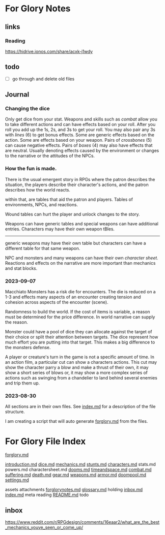# For Glory Notes
## links
### Reading
https://hidrive.ionos.com/share/acxk-j1wdy
## todo

- [ ] go through and delete old files

## Journal

### Changing the dice

Only get dice from your stat. Weapons and skills such as _combat_ allow you to take different actions and can have effects based on your roll. After you roll you add up the 1s, 2s, and 3s to get your roll. You may also pair any 3s with _lines_ (6) to get bonus effects. Some are generic effects based on the action. Some are effects based on your weapon. Pairs of _crossbones_ (5) can cause negative effects. Pairs of _boxes_ (4) may also have effects that are neutral. Usually denoting effects caused by the environment or changes to the narrative or the attitudes of the NPCs.

### How the fun is made.

There is the usual emergent story in RPGs where the patron describes the situation, the players describe their character's actions, and the patron describes how the world reacts.

within that, are tables that aid the patron and players. Tables of environments, NPCs, and reactions.

Wound tables can hurt the player and unlock changes to the story.

Weapons can have generic tables and special weapons can have additional entries. Characters may have their own weapon tBles. 


---------------------

generic weapons may have their own table but characters can have a different table for that same weapon.

NPC and monsters and many weapons can have their own _character sheet_. 
Reactions and effects on the narrative are more important than mechanics and stat blocks.

### 2023-09-07
Macchiato Monsters has a risk die for encounters. The die is reduced on a 1-3 and effects many aspects of an encounter creating tension and cohesion across aspects of the encounter (scene).

Randomness to build the world. If the cost of items is variable, a reason must be determined for the price difference. In world narrative can supply the reason.

Monster could have a pool of dice they can allocate against the target of their choice or split their attention between targets. The dice represent how much effort you are putting into that target. This makes a big difference to the monsters defense.

A player or creature's turn in the game is not a specific amount of time. In an action film, a particular cut can show a characters actions. This cut may show the character parry a blow and make a thrust of their own, it may show a short series of blows or, it may show a more complex series of actions such as swinging from a chandelier to land behind several enemies and trip them up.
### 2023-08-30

All sections are in their own files. See [index.md](index.md) for a description of the file structure.

I am creating a script that will auto generate [forglory.md](forglory.md) from the files.

# For Glory File Index
[forglory.md]( forglory.md )

[introduction.md]( introduction.md )
[dice.md]( dice.md )
[mechanics.md]( mechanics.md )
[stunts.md]( stunts.md )
[characters.md]( characters.md )
stats.md
powers.md
charactersheet.md
[dooms.md]( dooms.md )
[timeandspace.md]( timeandspace.md )
[combat.md]( combat.md )
[suffering.md]( suffering.md )
[death.md]( death.md )
[gear.md]( gear.md )
[weapons.md]( weapons.md )
[armor.md]( armor.md )
[doompool.md]( doompool.md )
[settings.md]( settings.md )



assets
attachments
[forglorynotes.md]( forglorynotes.md )
[glossary.md]( glossary.md )
holding
[inbox.md]( inbox.md )
[index.md]( index.md )
meta
reading
[README.md]( README.md )
todo

## inbox
https://www.reddit.com/r/RPGdesign/comments/16eaar2/what_are_the_best_mechanics_youve_seen_or_come_up/
